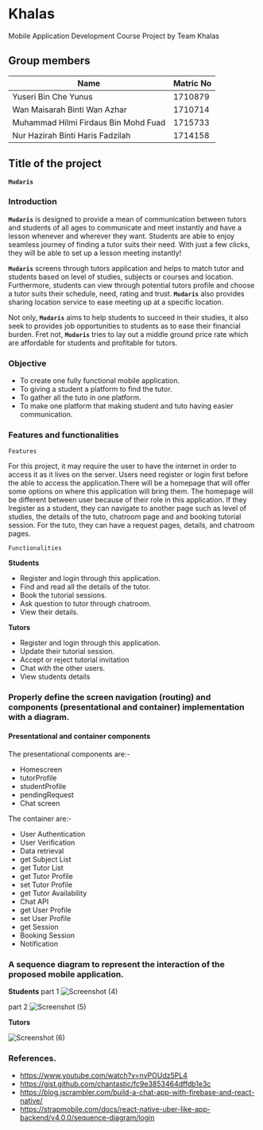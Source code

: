 # Khalas
Mobile Application Development Course Project by Team Khalas

## Group members
Name | Matric No
-----|----------
Yuseri Bin Che Yunus | 1710879
Wan Maisarah Binti Wan Azhar | 1710714
Muhammad Hilmi Firdaus Bin Mohd Fuad | 1715733
Nur Hazirah Binti Haris Fadzilah | 1714158

## Title of the project
**`Mudaris`**

### Introduction

**`Mudaris`** is designed to provide a mean of communication between tutors and students of all ages to communicate and meet instantly and have a lesson whenever and wherever they want. Students are able to enjoy seamless journey of finding a tutor suits their need. With just a few clicks, they will be able to set up a lesson meeting instantly!

**`Mudaris`** screens through tutors application and helps to match tutor and students based on level of studies, subjects or courses and location. Furthermore, students can view through potential tutors profile and choose a tutor suits their schedule, need, rating and trust. **`Mudaris`** also provides sharing location service to ease meeting up at a specific location. 

Not only, **`Mudaris`** aims to help students to succeed in their studies, it also seek to provides job opportunities to students as to ease their financial burden. Fret not, **`Mudaris`** tries to lay out a middle ground price rate which are affordable for students and profitable for tutors.

### Objective 
* To create one fully functional mobile application.
* To giving a student a platform to find the tutor.
* To gather all the tuto in one platform.
* To make one platform that making student and tuto having easier communication.

### Features and functionalities

 `Features`
 
For this project, it may require the user to have the internet in order to access it as it lives on the server. Users need register or login first before the able to access the application.There will be a homepage that will offer some options on where this application will bring them. The homepage will be different between user because of their role in this application. If they lregister as a student, they can navigate to another page such as level of studies, the details of the tuto, chatroom page and and booking tutorial session. For the tuto, they can have a request pages, details, and chatroom pages. 
 
 `Functionalities`
 
 **Students**
 * Register and login through this application.
 * Find and read all the details of the tutor.
 * Book the tutorial sessions.
 * Ask question to tutor through chatroom. 
 * View their details.
 
 **Tutors**
 * Register and login through this application.
 * Update their tutorial session.
 * Accept or reject tutorial invitation
 * Chat with the other users.
 * View students details
 

### Properly define the screen navigation (routing) and components (presentational and container) implementation with a diagram. 


#### Presentational and container components
The presentational components are:-
- Homescreen
- tutorProfile
- studentProfile
- pendingRequest
- Chat screen

The container are:-
- User Authentication 
- User Verification
- Data retrieval
- get Subject List
- get Tutor List
- get Tutor Profile
- set Tutor Profile
- get Tutor Availability 
- Chat API
- get User Profile
- set User Profile
- get Session
- Booking Session
- Notification

### A sequence diagram to represent the interaction of the proposed mobile application.

**Students**
part 1 
![Screenshot (4)](https://user-images.githubusercontent.com/61976768/87898717-905fa280-ca81-11ea-832a-6a045ddce685.png)

part 2
![Screenshot (5)](https://user-images.githubusercontent.com/61976768/87898842-e7fe0e00-ca81-11ea-95c4-b286a18d2082.png)


**Tutors**

![Screenshot (6)](https://user-images.githubusercontent.com/61976768/87898908-1e3b8d80-ca82-11ea-950b-ccd91fb02f1b.png)

### References.
- https://www.youtube.com/watch?v=nvPOUdz5PL4
- https://gist.github.com/chantastic/fc9e3853464dffdb1e3c
- https://blog.jscrambler.com/build-a-chat-app-with-firebase-and-react-native/
- https://strapmobile.com/docs/react-native-uber-like-app-backend/v4.0.0/sequence-diagram/login
